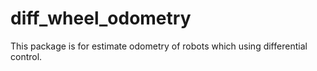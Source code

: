 # diff_wheel_odometry
This package is for estimate odometry of robots which using differential control.
